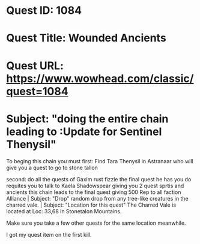 # Quest ID: 1084
# Quest Title: Wounded Ancients
# Quest URL: https://www.wowhead.com/classic/quest=1084
# Subject: "doing the entire chain leading to :Update for Sentinel Thenysil"
To beging this chain you must
first:
Find Tara Thenysil in Astranaar who will give you a quest to go to stone tallon

second:
do all the quests of Gaxim rust fizzle
the final quest he has you do requites you to talk to Kaela Shadowspear giving you 2 quest
sprtis and ancients this chain leads to the final
quest giving 500 Rep to all faction Alliance | Subject: "Drop"
random drop from any tree-like creatures in the charred vale. | Subject: "Location for this quest"
The Charred Vale is located at Loc: 33,68 in Stonetalon Mountains.

Make sure you take a few other quests for the same location meanwhile.

I got my quest item on the first kill.